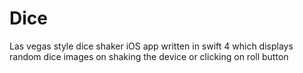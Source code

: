 # Dice 
Las vegas style dice shaker iOS app written in swift 4 which displays random dice images on shaking the device or clicking on roll button
